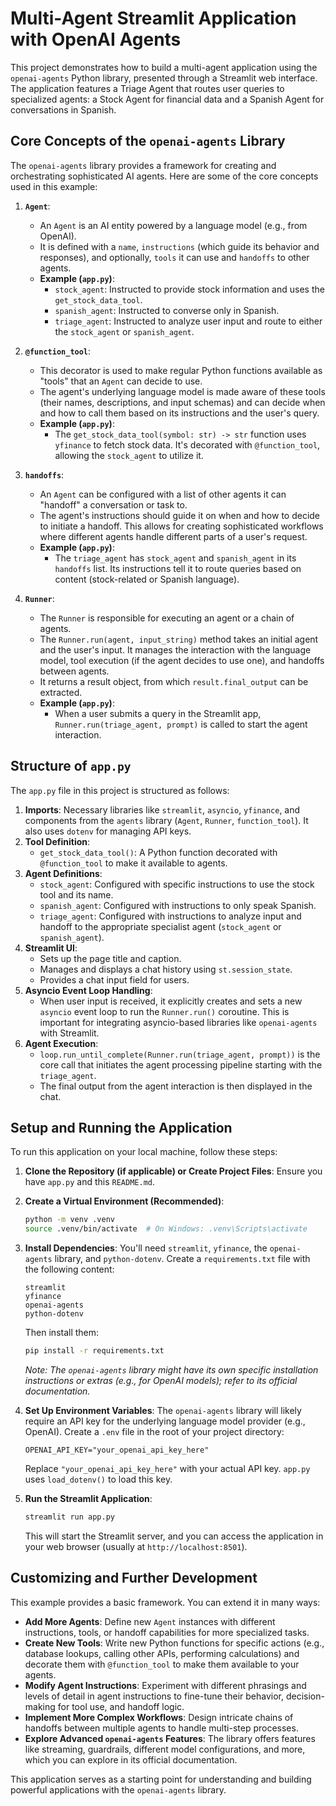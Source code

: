 # Multi-Agent Streamlit Application with OpenAI Agents

This project demonstrates how to build a multi-agent application using the `openai-agents` Python library, presented through a Streamlit web interface. The application features a Triage Agent that routes user queries to specialized agents: a Stock Agent for financial data and a Spanish Agent for conversations in Spanish.

## Core Concepts of the `openai-agents` Library

The `openai-agents` library provides a framework for creating and orchestrating sophisticated AI agents. Here are some of the core concepts used in this example:

1.  **`Agent`**:
    *   An `Agent` is an AI entity powered by a language model (e.g., from OpenAI).
    *   It is defined with a `name`, `instructions` (which guide its behavior and responses), and optionally, `tools` it can use and `handoffs` to other agents.
    *   **Example (`app.py`)**:
        *   `stock_agent`: Instructed to provide stock information and uses the `get_stock_data_tool`.
        *   `spanish_agent`: Instructed to converse only in Spanish.
        *   `triage_agent`: Instructed to analyze user input and route to either the `stock_agent` or `spanish_agent`.

2.  **`@function_tool`**:
    *   This decorator is used to make regular Python functions available as "tools" that an `Agent` can decide to use.
    *   The agent's underlying language model is made aware of these tools (their names, descriptions, and input schemas) and can decide when and how to call them based on its instructions and the user's query.
    *   **Example (`app.py`)**:
        *   The `get_stock_data_tool(symbol: str) -> str` function uses `yfinance` to fetch stock data. It's decorated with `@function_tool`, allowing the `stock_agent` to utilize it.

3.  **`handoffs`**:
    *   An `Agent` can be configured with a list of other agents it can "handoff" a conversation or task to.
    *   The agent's instructions should guide it on when and how to decide to initiate a handoff. This allows for creating sophisticated workflows where different agents handle different parts of a user's request.
    *   **Example (`app.py`)**:
        *   The `triage_agent` has `stock_agent` and `spanish_agent` in its `handoffs` list. Its instructions tell it to route queries based on content (stock-related or Spanish language).

4.  **`Runner`**:
    *   The `Runner` is responsible for executing an agent or a chain of agents.
    *   The `Runner.run(agent, input_string)` method takes an initial agent and the user's input. It manages the interaction with the language model, tool execution (if the agent decides to use one), and handoffs between agents.
    *   It returns a result object, from which `result.final_output` can be extracted.
    *   **Example (`app.py`)**:
        *   When a user submits a query in the Streamlit app, `Runner.run(triage_agent, prompt)` is called to start the agent interaction.

## Structure of `app.py`

The `app.py` file in this project is structured as follows:

1.  **Imports**: Necessary libraries like `streamlit`, `asyncio`, `yfinance`, and components from the `agents` library (`Agent`, `Runner`, `function_tool`). It also uses `dotenv` for managing API keys.
2.  **Tool Definition**:
    *   `get_stock_data_tool()`: A Python function decorated with `@function_tool` to make it available to agents.
3.  **Agent Definitions**:
    *   `stock_agent`: Configured with specific instructions to use the stock tool and its name.
    *   `spanish_agent`: Configured with instructions to only speak Spanish.
    *   `triage_agent`: Configured with instructions to analyze input and handoff to the appropriate specialist agent (`stock_agent` or `spanish_agent`).
4.  **Streamlit UI**:
    *   Sets up the page title and caption.
    *   Manages and displays a chat history using `st.session_state`.
    *   Provides a chat input field for users.
5.  **Asyncio Event Loop Handling**:
    *   When user input is received, it explicitly creates and sets a new `asyncio` event loop to run the `Runner.run()` coroutine. This is important for integrating asyncio-based libraries like `openai-agents` with Streamlit.
6.  **Agent Execution**:
    *   `loop.run_until_complete(Runner.run(triage_agent, prompt))` is the core call that initiates the agent processing pipeline starting with the `triage_agent`.
    *   The final output from the agent interaction is then displayed in the chat.

## Setup and Running the Application

To run this application on your local machine, follow these steps:

1.  **Clone the Repository (if applicable) or Create Project Files**:
    Ensure you have `app.py` and this `README.md`.

2.  **Create a Virtual Environment (Recommended)**:
    ```bash
    python -m venv .venv
    source .venv/bin/activate  # On Windows: .venv\Scripts\activate
    ```

3.  **Install Dependencies**:
    You'll need `streamlit`, `yfinance`, the `openai-agents` library, and `python-dotenv`. Create a `requirements.txt` file with the following content:
    ```
    streamlit
    yfinance
    openai-agents
    python-dotenv
    ```
    Then install them:
    ```bash
    pip install -r requirements.txt
    ```
    *Note: The `openai-agents` library might have its own specific installation instructions or extras (e.g., for OpenAI models); refer to its official documentation.*

4.  **Set Up Environment Variables**:
    The `openai-agents` library will likely require an API key for the underlying language model provider (e.g., OpenAI). Create a `.env` file in the root of your project directory:
    ```env
    OPENAI_API_KEY="your_openai_api_key_here"
    ```
    Replace `"your_openai_api_key_here"` with your actual API key. `app.py` uses `load_dotenv()` to load this key.

5.  **Run the Streamlit Application**:
    ```bash
    streamlit run app.py
    ```
    This will start the Streamlit server, and you can access the application in your web browser (usually at `http://localhost:8501`).

## Customizing and Further Development

This example provides a basic framework. You can extend it in many ways:

*   **Add More Agents**: Define new `Agent` instances with different instructions, tools, or handoff capabilities for more specialized tasks.
*   **Create New Tools**: Write new Python functions for specific actions (e.g., database lookups, calling other APIs, performing calculations) and decorate them with `@function_tool` to make them available to your agents.
*   **Modify Agent Instructions**: Experiment with different phrasings and levels of detail in agent instructions to fine-tune their behavior, decision-making for tool use, and handoff logic.
*   **Implement More Complex Workflows**: Design intricate chains of handoffs between multiple agents to handle multi-step processes.
*   **Explore Advanced `openai-agents` Features**: The library offers features like streaming, guardrails, different model configurations, and more, which you can explore in its official documentation.

This application serves as a starting point for understanding and building powerful applications with the `openai-agents` library.
 
